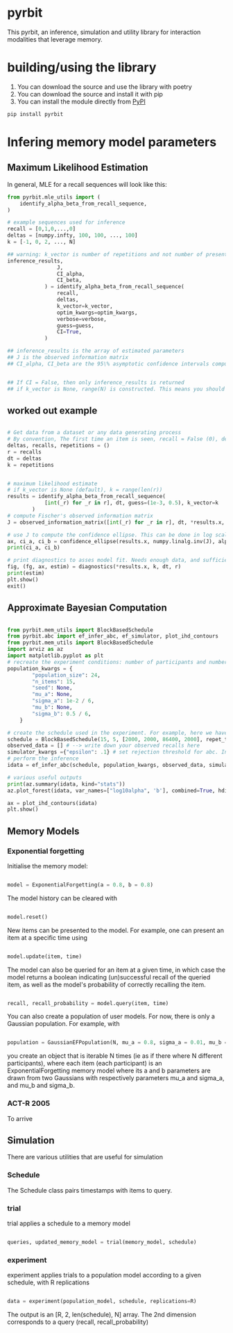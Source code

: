 # pyrbit
This pyrbit, an inference, simulation and utility library for interaction modalities that leverage memory. 

# building/using the library

1. You can download the source and use the library with poetry
2. You can download the source and install it with pip
3. You can install the module directly from [PyPI](https://testpypi.org/project/pyrbit/)

```bash
pip install pyrbit
```



# Infering memory model parameters


## Maximum Likelihood Estimation

In general, MLE for a recall sequences will look like this:

```python
from pyrbit.mle_utils import (
    identify_alpha_beta_from_recall_sequence,
)

# example sequences used for inference
recall = [0,1,0,...,0]
deltas = [numpy.infty, 100, 100, ..., 100]
k = [-1, 0, 2, ..., N]

## warning: k_vector is number of repetitions and not number of presentations of the item. By convention, a first presentation should have k = -1 (for which delta = -numpy.infty and recall = 0 always)
inference_results,
                J,
                CI_alpha,
                CI_beta,
            ) = identify_alpha_beta_from_recall_sequence(
                recall,
                deltas,
                k_vector=k_vector,
                optim_kwargs=optim_kwargs,
                verbose=verbose,
                guess=guess,
                CI=True,
            )

## inference_results is the array of estimated parameters
## J is the observed information matrix
## CI_alpha, CI_beta are the 95\% asymptotic confidence intervals computed by inverting J


## If CI = False, then only inference_results is returned
## if k_vector is None, range(N) is constructed. This means you should remove the first item presentation in recall and delta.

```

## worked out example

```python

# Get data from a dataset or any data generating process
# By convention, The first time an item is seen, recall = False (0), delta = numpy.infty and k = -1 The second time an item is seen, the first repetition is k = 0. 
deltas, recalls, repetitions = ()
r = recalls
dt = deltas 
k = repetitions 


# maximum likelihood estimate
# if k_vector is None (default), k = range(len(r))
results = identify_alpha_beta_from_recall_sequence(
            [int(_r) for _r in r], dt, guess=(1e-3, 0.5), k_vector=k
        )
# compute Fischer's observed information matrix
J = observed_information_matrix([int(_r) for _r in r], dt, *results.x, k_vector=k)

# use J to compute the confidence ellipse. This can be done in log scale for alpha (alpha_scale = 'log'). With CI95= True, will also return the (marginal) confidence intervals.
ax, ci_a, ci_b = confidence_ellipse(results.x, numpy.linalg.inv(J), alpha_scale='log', plot = True, CI95=True)
print(ci_a, ci_b)

# print diagnostics to asses model fit. Needs enough data, and sufficiently spread out.
fig, (fg, ax, estim) = diagnostics(*results.x, k, dt, r)
print(estim)
plt.show()
exit()
```


## Approximate Bayesian Computation

```python

from pyrbit.mem_utils import BlockBasedSchedule
from pyrbit.abc import ef_infer_abc, ef_simulator, plot_ihd_contours
from pyrbit.mem_utils import BlockBasedSchedule
import arviz as az
import matplotlib.pyplot as plt
# recreate the experiment conditions: number of participants and number of items.
population_kwargs = {
        "population_size": 24,
        "n_items": 15,
        "seed": None,
        "mu_a": None,
        "sigma_a": 1e-2 / 6,
        "mu_b": None,
        "sigma_b": 0.5 / 6,
    }

# create the schedule used in the experiment. For example, here we have 15 items, with an intertrial time of 5 seconds and inter block durations of [2000, 2000, 86400, 2000]. Repet_trials = 2 means the schedule is repeated twice per block (i.e. the 15 items are seen twice within a block in the same order)
schedule = BlockBasedSchedule(15, 5, [2000, 2000, 86400, 2000], repet_trials=2)
observed_data = [] # --> write down your observed recalls here
simulator_kwargs ={"epsilon": .1} # set rejection threshold for abc. In general, here you would fit all kwargs for the pymc.Simulator object.
# perform the inference
idata = ef_infer_abc(schedule, population_kwargs, observed_data, simulator_kwargs)

# various useful outputs
print(az.summary(idata, kind="stats"))
az.plot_forest(idata, var_names=["log10alpha", 'b'], combined=True, hdi_prob=0.95)

ax = plot_ihd_contours(idata)
plt.show()

```

## Memory Models

### Exponential forgetting
Initialise the memory model:
```python

model = ExponentialForgetting(a = 0.8, b = 0.8)

```
The model history can be cleared with

```python

model.reset()

```
New items can be presented to the model. For example, one can present an item at a specific time using
```python

model.update(item, time)

```

The model can also be queried for an item at a given time, in which case the model returns a boolean indicating (un)successful recall of the queried item, as well as the model's probability of correctly recalling the item.

```python

recall, recall_probability = model.query(item, time)

```

You can also create a population of user models. For now, there is only a Gaussian population.
For example, with 

```python

population = GaussianEFPopulation(N, mu_a = 0.8, sigma_a = 0.01, mu_b = 0.8, sigma_b = 0.01, seed = 1234)

```
you create an object that is iterable N times (ie as if there where N different participants), where each item (each participant) is an ExponentialForgetting memory model where its a and b parameters are drawn from two Gaussians with respectively parameters mu\_a and sigma\_a, and mu\_b and sigma\_b.

### ACT-R 2005
To arrive

## Simulation
There are various utilities that are useful for simulation

### Schedule
The Schedule class pairs timestamps with items to query.

### trial
trial applies a schedule to a memory model
```python

queries, updated_memory_model = trial(memory_model, schedule)

```
### experiment
experiment applies trials to a population model according to a given schedule, with R replications 

```python

data = experiment(population_model, schedule, replications=R)

```

The output is an [R, 2, len(schedule), N] array. The 2nd dimension corresponds to a query (recall, recall_probability)


